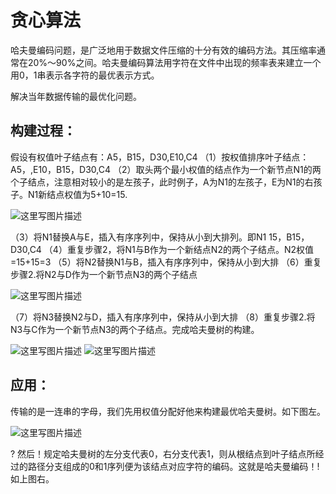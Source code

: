 # 贪心算法

哈夫曼编码问题，是广泛地用于数据文件压缩的十分有效的编码方法。其压缩率通常在20%～90%之间。哈夫曼编码算法用字符在文件中出现的频率表来建立一个用0，1串表示各字符的最优表示方式。

解决当年数据传输的最优化问题。

## 构建过程：
假设有权值叶子结点有：A5，B15，D30,E10,C4
（1）按权值排序叶子结点：A5，,E10，B15，D30,C4
（2）取头两个最小权值的结点作为一个新节点N1的两个子结点，注意相对较小的是左孩子，此时例子，A为N1的左孩子，E为N1的右孩子。N1新结点权值为5+10=15.

![这里写图片描述](http://img.blog.csdn.net/20170324201634491?watermark/2/text/aHR0cDovL2Jsb2cuY3Nkbi5uZXQvSmFja19fRnJvc3Q=/font/5a6L5L2T/fontsize/400/fill/I0JBQkFCMA==/dissolve/70/gravity/SouthEast)

（3）将N1替换A与E，插入有序序列中，保持从小到大排列。即N1 15，B15，D30,C4
（4）重复步骤2，将N1与B作为一个新结点N2的两个子结点。N2权值=15+15=3
（5）将N2替换N1与B，插入有序序列中，保持从小到大排
（6）重复步骤2.将N2与D作为一个新节点N3的两个子结点

![这里写图片描述](http://img.blog.csdn.net/20170324202102966?watermark/2/text/aHR0cDovL2Jsb2cuY3Nkbi5uZXQvSmFja19fRnJvc3Q=/font/5a6L5L2T/fontsize/400/fill/I0JBQkFCMA==/dissolve/70/gravity/SouthEast)

（7）将N3替换N2与D，插入有序序列中，保持从小到大排
（8）重复步骤2.将N3与C作为一个新节点N3的两个子结点。完成哈夫曼树的构建。

![这里写图片描述](http://img.blog.csdn.net/20170324202142536?watermark/2/text/aHR0cDovL2Jsb2cuY3Nkbi5uZXQvSmFja19fRnJvc3Q=/font/5a6L5L2T/fontsize/400/fill/I0JBQkFCMA==/dissolve/70/gravity/SouthEast)
![这里写图片描述](http://img.blog.csdn.net/20170324202223708?watermark/2/text/aHR0cDovL2Jsb2cuY3Nkbi5uZXQvSmFja19fRnJvc3Q=/font/5a6L5L2T/fontsize/400/fill/I0JBQkFCMA==/dissolve/70/gravity/SouthEast)
## 应用：
传输的是一连串的字母，我们先用权值分配好他来构建最优哈夫曼树。如下图左。

![这里写图片描述](http://img.blog.csdn.net/20170324203110307?watermark/2/text/aHR0cDovL2Jsb2cuY3Nkbi5uZXQvSmFja19fRnJvc3Q=/font/5a6L5L2T/fontsize/400/fill/I0JBQkFCMA==/dissolve/70/gravity/SouthEast)

?	然后！规定哈夫曼树的左分支代表0，右分支代表1，则从根结点到叶子结点所经过的路径分支组成的0和1序列便为该结点对应字符的编码。这就是哈夫曼编码！!如上图右。
